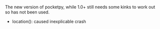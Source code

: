 The new version of pocketpy, while 1.0+ still needs some kinks to work out so has not been used.

- location(): caused inexplicable crash